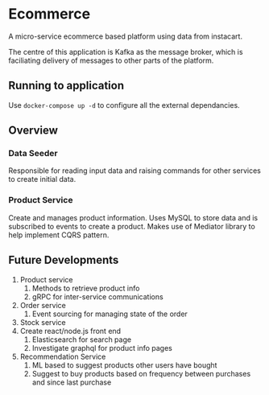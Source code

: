 # Ecommerce

A micro-service ecommerce based platform using data from instacart. 

The centre of this application is Kafka as the message broker, which is faciliating delivery of messages to other parts of the platform. 

## Running to application
Use `docker-compose up -d` to configure all the external dependancies. 

## Overview
### Data Seeder
Responsible for reading input data and raising commands for other services to create initial data. 

### Product Service
Create and manages product information. Uses MySQL to store data and is subscribed to events to create a product. Makes use of Mediator library to help implement CQRS pattern. 

## Future Developments
1. Product service
    1. Methods to retrieve product info
    1. gRPC for inter-service communications
1. Order service
    1. Event sourcing for managing state of the order
1. Stock service
1. Create react/node.js front end
    1. Elasticsearch for search page
    1. Investigate graphql for product info pages
1. Recommendation Service
    1. ML based to suggest products other users have bought
    1. Suggest to buy products based on frequency between purchases and since last purchase